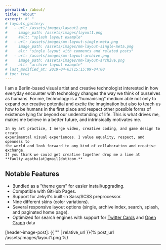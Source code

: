 ```yaml
---
permalink: /about/
title: "About"
excerpt: #" "
# layouts_gallery:
#   - url: /assets/images/layout1.png
#     image_path: /assets/images/layout1.png
#     #alt: "splash layout example"
#   - url: /assets/images/mm-layout-single-meta.png
#     image_path: /assets/images/mm-layout-single-meta.png
#     alt: "single layout with comments and related posts"
#   - url: /assets/images/mm-layout-archive.png
#     image_path: /assets/images/mm-layout-archive.png
#     alt: "archive layout example"
# last_modified_at: 2019-04-03T15:15:09-04:00
# toc: true
---
```


I am a Berlin-based visual artist and creative technologist interested in how 
    everyday encounter with technology changes the way we think of ourselves as humans. 
    For me, technology is a “humanising” medium able not only to expand our creative 
    potential and excite the imagination but also to teach us how to be humans in the 
    first place and respect other possible forms of existence lying far beyond our 
    understanding of life. This is what drives me, makes me believe in a better future, 
    and intrinsically motivates me. 

    In my art practice, I merge video, creative coding, and game design to create 
    experimental visual experiences. I value equality, respect, and openness to 
    the world and look forward to any kind of collaboration and creative exchange. 
    If you think we could get creative together drop me a line at 
    **faulty.agatha(at)gmail(dot)com.**


<!-- [Install the Theme]({{ "/docs/quick-start-guide/" | relative_url }}){: .btn .btn--success .btn--large} -->

## Notable Features

- Bundled as a "theme gem" for easier install/upgrading.
- Compatible with GitHub Pages.
- Support for Jekyll's built-in Sass/SCSS preprocessor.
- Nine different skins (color variations).
- Several responsive layout options (single, archive index, search, splash, and paginated home page).
- Optimized for search engines with support for [Twitter Cards](https://dev.twitter.com/cards/overview) and [Open Graph](http://ogp.me/) data


[header-image-post]: {{ "" | relative_url }}{% post_url /assets/images/layout1.png %}

---

